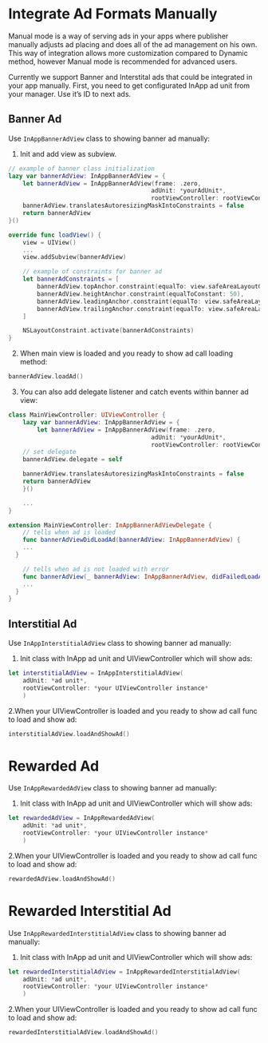 # Integrate Ad Formats Manually

Manual mode is a way of serving ads in your apps where publisher manually adjusts ad placing and does all of the ad management on his own. This way of integration allows more customization compared to Dynamic method, however Manual mode is recommended for advanced users.

Currently we support Banner and Interstital ads that could be integrated in your app manually.
First, you need to get configurated InApp ad unit from your manager. Use it’s ID to next ads.

## Banner Ad

Use `InAppBannerAdView` class to showing banner ad manually:

1. Init and add view as subview.

```swift
// example of banner class initialization
lazy var bannerAdView: InAppBannerAdView = {
    let bannerAdView = InAppBannerAdView(frame: .zero,
                                        adUnit: *yourAdUnit*,
                                        rootViewController: rootViewConntroller)
	bannerAdView.translatesAutoresizingMaskIntoConstraints = false
    return bannerAdView
}()

override func loadView() {
    view = UIView()
    ...
    view.addSubview(bannerAdView)

	// example of constraints for banner ad
    let bannerAdConstraints = [
        bannerAdView.topAnchor.constraint(equalTo: view.safeAreaLayoutGuide.topAnchor),     
		bannerAdView.heightAnchor.constraint(equalToConstant: 50),
        bannerAdView.leadingAnchor.constraint(equalTo: view.safeAreaLayoutGuide.leadingAnchor),
        bannerAdView.trailingAnchor.constraint(equalTo: view.safeAreaLayoutGuide.trailingAnchor)
    ]

    NSLayoutConstraint.activate(bannerAdConstraints)
}
```

2. When main view is loaded and you ready to show ad call loading method:

```swift
bannerAdView.loadAd()
```

3. You can also add delegate listener and catch events within banner ad view:

```swift
class MainViewController: UIViewController {
    lazy var bannerAdView: InAppBannerAdView = {
        let bannerAdView = InAppBannerAdView(frame: .zero,
                                        adUnit: *yourAdUnit*,
                                        rootViewController: rootViewConntroller)
    // set delegate
    bannerAdView.delegate = self

	bannerAdView.translatesAutoresizingMaskIntoConstraints = false
    return bannerAdView
    }()

    ...
}

extension MainViewController: InAppBannerAdViewDelegate {
    // tells when ad is loaded
	func bannerAdViewDidLoadAd(bannerAdView: InAppBannerAdView) {
	...
  }

    // tells when ad is not loaded with error
    func bannerAdView(_ bannerAdView: InAppBannerAdView, didFailedLoadAdWithError error: Error) {
	...
  }
}
```

## Interstitial Ad

Use `InAppInterstitialAdView` class to showing banner ad manually:

1. Init class with InApp ad unit and UIViewController which will show ads:

```swift
let interstitialAdView = InAppInterstitialAdView(
    adUnit: *ad unit*,
    rootViewController: *your UIViewController instance*
    )
```

2.When your UIViewController is loaded and you ready to show ad call func to load and show ad:

```swift
interstitialAdView.loadAndShowAd()
```

# Rewarded Ad

Use `InAppRewardedAdView` class to showing banner ad manually:

1. Init class with InApp ad unit and UIViewController which will show ads:

```swift
let rewardedAdView = InAppRewardedAdView(
    adUnit: *ad unit*,
    rootViewController: *your UIViewController instance*
    )
```

2.When your UIViewController is loaded and you ready to show ad call func to load and show ad:

```swift
rewardedAdView.loadAndShowAd()
```

# Rewarded Interstitial Ad

Use `InAppRewardedInterstitialAdView` class to showing banner ad manually:

1. Init class with InApp ad unit and UIViewController which will show ads:

```swift
let rewardedInterstitialAdView = InAppRewardedInterstitialAdView(
    adUnit: *ad unit*,
    rootViewController: *your UIViewController instance*
    )
```

2.When your UIViewController is loaded and you ready to show ad call func to load and show ad:

```swift
rewardedInterstitialAdView.loadAndShowAd()
```
